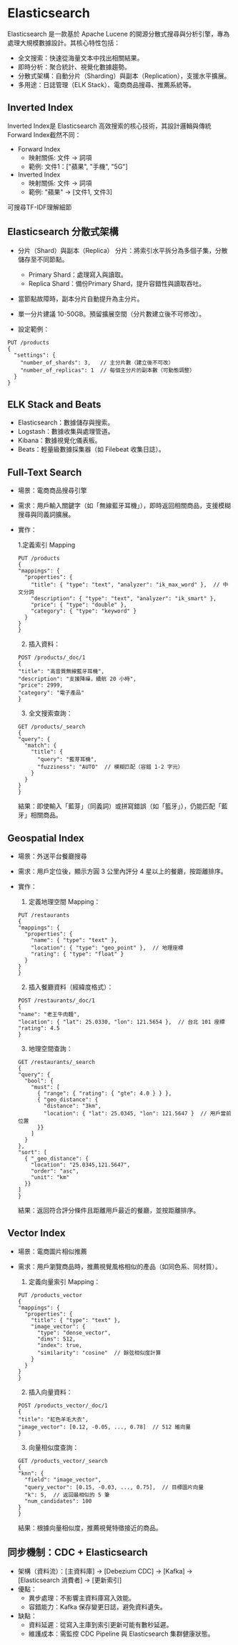 # Elasticsearch

Elasticsearch 是一款基於 Apache Lucene 的開源分散式搜尋與分析引擎，專為處理大規模數據設計。其核心特性包括：

- 全文搜索：快速從海量文本中找出相關結果。
- 即時分析：聚合統計、視覺化數據趨勢。
- 分散式架構：自動分片（Sharding）與副本（Replication），支援水平擴展。
- 多用途：日誌管理（ELK Stack）、電商商品搜尋、推薦系統等。

## Inverted Index

Inverted Index是 Elasticsearch 高效搜索的核心技術，其設計邏輯與傳統Forward Index截然不同：

- Forward Index
  - 映射關係: 文件 → 詞項
  - 範例: 文件1：["蘋果", "手機", "5G"]
- Inverted Index
  - 映射關係: 文件 → 詞項
  - 範例: "蘋果" → [文件1, 文件3]

可搜尋TF-IDF理解細節

## Elasticsearch 分散式架構

- 分片（Shard）與副本（Replica）
  分片：將索引水平拆分為多個子集，分散儲存至不同節點。

  - Primary Shard：處理寫入與讀取。
  - Replica Shard：備份Primary Shard，提升容錯性與讀取吞吐。

- 當節點故障時，副本分片自動提升為主分片。
- 單一分片建議 10-50GB。預留擴展空間（分片數建立後不可修改）。
- 設定範例：

```
PUT /products
{
  "settings": {
    "number_of_shards": 3,   // 主分片數（建立後不可改）
    "number_of_replicas": 1  // 每個主分片的副本數（可動態調整）
  }
}
```

## ELK Stack and Beats

- Elasticsearch：數據儲存與搜索。
- Logstash：數據收集與處理管道。
- Kibana：數據視覺化儀表板。
- Beats：輕量級數據採集器（如 Filebeat 收集日誌）。

## Full-Text Search

- 場景：電商商品搜尋引擎
- 需求：用戶輸入關鍵字（如「無線藍牙耳機」），即時返回相關商品，支援模糊搜尋與同義詞擴展。
- 實作：

  1.定義索引 Mapping

  ```
  PUT /products
  {
  "mappings": {
    "properties": {
      "title": { "type": "text", "analyzer": "ik_max_word" },  // 中文分詞
      "description": { "type": "text", "analyzer": "ik_smart" },
      "price": { "type": "double" },
      "category": { "type": "keyword" }
    }
  }
  }
  ```

  2. 插入資料：

  ```
  POST /products/_doc/1
  {
  "title": "高音質無線藍牙耳機",
  "description": "支援降噪，續航 20 小時",
  "price": 2999,
  "category": "電子產品"
  }
  ```

  3. 全文搜索查詢：

  ```
  GET /products/_search
  {
  "query": {
    "match": {
      "title": {
        "query": "藍芽耳機",
        "fuzziness": "AUTO"  // 模糊匹配（容錯 1-2 字元）
      }
    }
  }
  }
  ```

  結果：即使輸入「藍芽」（同義詞）或拼寫錯誤（如「籃牙」），仍能匹配「藍牙」相關商品。

## Geospatial Index

- 場景：外送平台餐廳搜尋
- 需求：用戶定位後，顯示方圓 3 公里內評分 4 星以上的餐廳，按距離排序。
- 實作：

  1. 定義地理空間 Mapping：

  ```
  PUT /restaurants
  {
  "mappings": {
    "properties": {
      "name": { "type": "text" },
      "location": { "type": "geo_point" },  // 地理座標
      "rating": { "type": "float" }
    }
  }
  }
  ```

  2. 插入餐廳資料（經緯度格式）：

  ```
  POST /restaurants/_doc/1
  {
  "name": "老王牛肉麵",
  "location": { "lat": 25.0330, "lon": 121.5654 },  // 台北 101 座標
  "rating": 4.5
  }
  ```

  3. 地理空間查詢：

  ```
  GET /restaurants/_search
  {
  "query": {
    "bool": {
      "must": [
        { "range": { "rating": { "gte": 4.0 } } },
        { "geo_distance": {
          "distance": "3km",
          "location": { "lat": 25.0345, "lon": 121.5647 }  // 用戶當前位置
        }}
      ]
    }
  },
  "sort": [
    { "_geo_distance": {
      "location": "25.0345,121.5647",
      "order": "asc",
      "unit": "km"
    }}
  ]
  }
  ```

  結果：返回符合評分條件且距離用戶最近的餐廳，並按距離排序。

## Vector Index

- 場景：電商圖片相似推薦
- 需求：用戶瀏覽商品時，推薦視覺風格相似的產品（如同色系、同材質）。

  1. 定義向量索引 Mapping：

  ```
  PUT /products_vector
  {
  "mappings": {
    "properties": {
      "title": { "type": "text" },
      "image_vector": {
        "type": "dense_vector",
        "dims": 512,
        "index": true,
        "similarity": "cosine"  // 餘弦相似度計算
      }
    }
  }
  }
  ```

  2. 插入向量資料：

  ```
  POST /products_vector/_doc/1
  {
  "title": "紅色羊毛大衣",
  "image_vector": [0.12, -0.05, ..., 0.78]  // 512 維向量
  }
  ```

  3. 向量相似度查詢：

  ```
  GET /products_vector/_search
  {
  "knn": {
    "field": "image_vector",
    "query_vector": [0.15, -0.03, ..., 0.75],  // 目標圖片向量
    "k": 5,  // 返回最相似的 5 筆
    "num_candidates": 100
  }
  }
  ```

  結果：根據向量相似度，推薦視覺特徵接近的商品。

## 同步機制：CDC + Elasticsearch

- 架構（資料流）：[主資料庫] → [Debezium CDC] → [Kafka] → [Elasticsearch 消費者] → [更新索引]
- 優點：
  - 異步處理：不影響主資料庫寫入效能。
  - 容錯能力：Kafka 保存變更日誌，避免資料遺失。
- 缺點：
  - 資料延遲：從寫入主庫到索引更新可能有數秒延遲。
  - 維護成本：需監控 CDC Pipeline 與 Elasticsearch 集群健康狀態。
